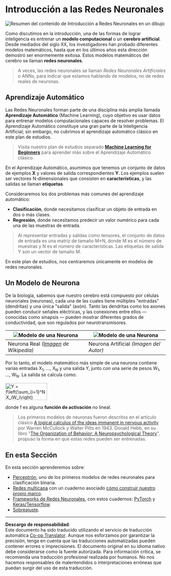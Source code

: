 <!--
CO_OP_TRANSLATOR_METADATA:
{
  "original_hash": "f862a99d88088163df12270e2f2ad6c3",
  "translation_date": "2025-10-03T12:41:21+00:00",
  "source_file": "lessons/3-NeuralNetworks/README.md",
  "language_code": "es"
}
-->
# Introducción a las Redes Neuronales

![Resumen del contenido de Introducción a Redes Neuronales en un dibujo](../../../../translated_images/ai-neuralnetworks.1c687ae40bc86e834f497844866a26d3e0886650a67a4bbe29442e2f157d3b18.es.png)

Como discutimos en la introducción, una de las formas de lograr inteligencia es entrenar un **modelo computacional** o un **cerebro artificial**. Desde mediados del siglo XX, los investigadores han probado diferentes modelos matemáticos, hasta que en los últimos años esta dirección demostró ser enormemente exitosa. Estos modelos matemáticos del cerebro se llaman **redes neuronales**.

> A veces, las redes neuronales se llaman *Redes Neuronales Artificiales* o ANNs, para indicar que estamos hablando de modelos, no de redes reales de neuronas.

## Aprendizaje Automático

Las Redes Neuronales forman parte de una disciplina más amplia llamada **Aprendizaje Automático** (Machine Learning), cuyo objetivo es usar datos para entrenar modelos computacionales capaces de resolver problemas. El Aprendizaje Automático constituye una gran parte de la Inteligencia Artificial; sin embargo, no cubrimos el aprendizaje automático clásico en este plan de estudios.

> Visita nuestro plan de estudios separado **[Machine Learning for Beginners](http://github.com/microsoft/ml-for-beginners)** para aprender más sobre el Aprendizaje Automático clásico.

En el Aprendizaje Automático, asumimos que tenemos un conjunto de datos de ejemplos **X** y valores de salida correspondientes **Y**. Los ejemplos suelen ser vectores N-dimensionales que consisten en **características**, y las salidas se llaman **etiquetas**.

Consideraremos los dos problemas más comunes del aprendizaje automático:

* **Clasificación**, donde necesitamos clasificar un objeto de entrada en dos o más clases.
* **Regresión**, donde necesitamos predecir un valor numérico para cada una de las muestras de entrada.

> Al representar entradas y salidas como tensores, el conjunto de datos de entrada es una matriz de tamaño M&times;N, donde M es el número de muestras y N es el número de características. Las etiquetas de salida Y son un vector de tamaño M.

En este plan de estudios, nos centraremos únicamente en modelos de redes neuronales.

## Un Modelo de Neurona

De la biología, sabemos que nuestro cerebro está compuesto por células neuronales (neuronas), cada una de las cuales tiene múltiples "entradas" (dendritas) y una única "salida" (axón). Tanto las dendritas como los axones pueden conducir señales eléctricas, y las conexiones entre ellos — conocidas como sinapsis — pueden mostrar diferentes grados de conductividad, que son regulados por neurotransmisores.

![Modelo de una Neurona](../../../../translated_images/synapse-wikipedia.ed20a9e4726ea1c6a3ce8fec51c0b9bec6181946dca0fe4e829bc12fa3bacf01.es.jpg) | ![Modelo de una Neurona](../../../../translated_images/artneuron.1a5daa88d20ebe6f5824ddb89fba0bdaaf49f67e8230c1afbec42909df1fc17e.es.png)
----|----
Neurona Real *([Imagen](https://en.wikipedia.org/wiki/Synapse#/media/File:SynapseSchematic_lines.svg) de Wikipedia)* | Neurona Artificial *(Imagen del Autor)*

Por lo tanto, el modelo matemático más simple de una neurona contiene varias entradas X<sub>1</sub>, ..., X<sub>N</sub> y una salida Y, junto con una serie de pesos W<sub>1</sub>, ..., W<sub>N</sub>. La salida se calcula como:

<img src="../../../../translated_images/netout.1eb15eb76fd767313e067719f400cec4b0e5090239c3e997c29f6789d4c3c263.es.png" alt="Y = f\left(\sum_{i=1}^N X_iW_i\right)" width="131" height="53" align="center"/>

donde f es alguna **función de activación** no lineal.

> Los primeros modelos de neuronas fueron descritos en el artículo clásico [A logical calculus of the ideas immanent in nervous activity](https://www.cs.cmu.edu/~./epxing/Class/10715/reading/McCulloch.and.Pitts.pdf) por Warren McCullock y Walter Pitts en 1943. Donald Hebb, en su libro "[The Organization of Behavior: A Neuropsychological Theory](https://books.google.com/books?id=VNetYrB8EBoC)", propuso la forma en que estas redes pueden ser entrenadas.

## En esta Sección

En esta sección aprenderemos sobre:
* [Perceptrón](03-Perceptron/README.md), uno de los primeros modelos de redes neuronales para clasificación binaria.
* [Redes multicapa](04-OwnFramework/README.md) con un cuaderno asociado [cómo construir nuestro propio marco](04-OwnFramework/OwnFramework.ipynb).
* [Frameworks de Redes Neuronales](05-Frameworks/README.md), con estos cuadernos: [PyTorch](05-Frameworks/IntroPyTorch.ipynb) y [Keras/Tensorflow](05-Frameworks/IntroKerasTF.ipynb).
* [Sobreajuste](../../../../lessons/3-NeuralNetworks/05-Frameworks).

---

**Descargo de responsabilidad**:  
Este documento ha sido traducido utilizando el servicio de traducción automática [Co-op Translator](https://github.com/Azure/co-op-translator). Aunque nos esforzamos por garantizar la precisión, tenga en cuenta que las traducciones automatizadas pueden contener errores o imprecisiones. El documento original en su idioma nativo debe considerarse como la fuente autorizada. Para información crítica, se recomienda una traducción profesional realizada por humanos. No nos hacemos responsables de malentendidos o interpretaciones erróneas que puedan surgir del uso de esta traducción.
